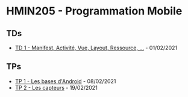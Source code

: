 # HMIN205 - Programmation Mobile

## **TDs**
* [TD 1 - Manifest, Activité, Vue, Layout, Ressource, ...](https://github.com/damdcn/HMIN205/tree/main/TD1) - 01/02/2021

## **TPs**
* [TP 1 - Les bases d'Android](https://github.com/damdcn/HMIN205/tree/main/TP1) - 08/02/2021
* [TP 2 - Les capteurs](https://github.com/damdcn/HMIN205/tree/main/TP2) - 19/02/2021